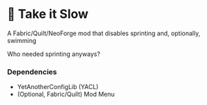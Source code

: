 # 🐢 Take it Slow

A Fabric/Quilt/NeoForge mod that disables sprinting and, optionally, swimming

Who needed sprinting anyways?

### Dependencies
- YetAnotherConfigLib (YACL)
- (Optional, Fabric/Quilt) Mod Menu